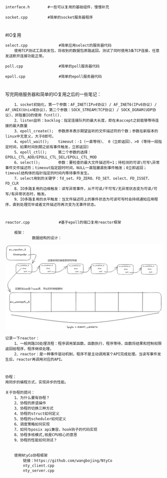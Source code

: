 

    interface.h        #一些可以复用的基础组件，慢慢补充

    socket.cpp         #简单的socket服务器程序

#
#IO复用

    select.cpp              #简单应用select的服务器代码
        使用TCP测试工具收发包，将收到的数据包原路返回，测试了同时使用3条TCP连接，任意发送断开连接功能正常。

    poll.cpp                #简单的poll服务器代码

    epoll.cpp               #简单的epoll服务器代码
#
写完网络服务器和简单的IO复用之后的一些笔记：

        1、socket初始化，第一个参数：AF_INET(IPv4协议) / AF_INET6(IPv6协议) / AF_UNIX(Unix域协议)，第二个参数：SOCK_STREAM(TCP协议) / SOCK_DGRAM(UDP协议)，非阻塞IO的使用 fcntl().
        2、listen监听：backlog：指定连接队列的最大长度，即在未accept之前能够等待连接的最大数量
        3、epoll_create();  参数原本表示期望监听的文件描述符的个数；参数在新版本的linux中无意义，大于0即可。
        4、epoll_wait();    timeout：-1（一直等待）、 0（立即返回）、>0 (等待一段指定时间，如果时间到期之前有事件触发，立即返回)
        5、epoll_ctl();     第二个参数的选择：EPOLL_CTL_ADD/EPOLL_CTL_DEL/EPOLL_CTL_MOD
        6、select();        参数：要检查的最大文件描述符+1；待检测的可读\可写\异常事件文件描述符；timeout指定超时时间，NULL一直阻塞直到事件触发；0立即返回；timeval结构体的指针指定的时间内等待事件发生。
        7、select用到的关键字：fd_set、FD_ZERO、FD_SET、select、FD_ISSET、FD_CLR
        8、IO多路复用的边缘触发：读写异常事件，从不可读/不可写/无异常状态变为可读/可写/有异常状态时，触发。
        9、IO多路复用的水平触发：当文件描述符上的事件状态为可读可写时会持续通知应用程序，直到处理完毕或者文件描述符再次变为无事件状态。

#
    reactor.cpp             #基于epoll的端口复用reactor框架
        
        框架：
                数据结构的设计：
![Alt text](reactor_dataStruct.png)

    记录一下reactor：
        1、一般网路IO处理流程：程序调用某函数，函数执行，程序等待，函数将结果和控制权限返回给程序，程序继续处理。
        2、reactor：是一种事件驱动机制，程序不是主动调用某个API完成处理。当读写事件发生后，reactor再调用对应的API。

#
    协程：
    用同步的编程方式，实现异步的性能。

    关于协程的提问：
        1、为什么要有协程？
        2、协程的原语操作
        3、协程的切换三种方式
        4、协程的struct如何定义
        5、协程的scheduler如何定义
        6、调度策略如何实现
        7、如何与posix api兼容，hook钩子的代码实现
        8、协程多核模式,核是CPU核心的意思
        9、协程的性能如何测试？


        使用NtyCo协程框架
            链接：https://github.com/wangbojing/NtyCo
            nty_client.cpp
            nty_server.cpp